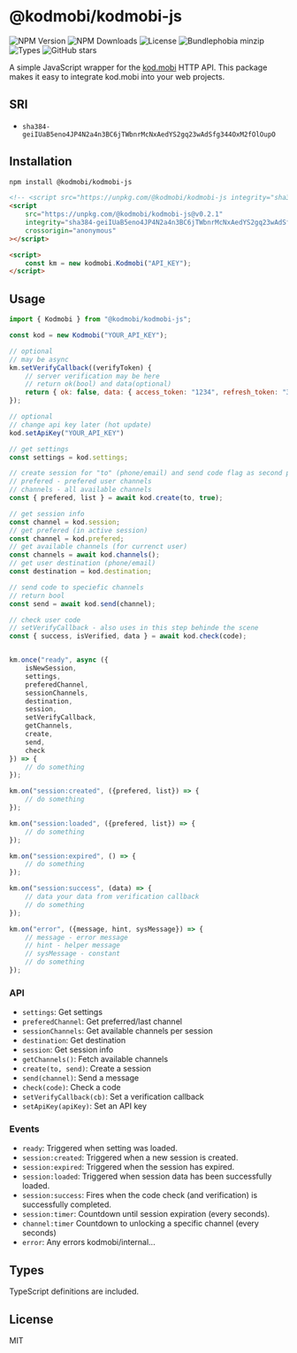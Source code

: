 # @kodmobi/kodmobi-js

![NPM Version](https://badgen.net/npm/v/@kodmobi/kodmobi-js) ![NPM Downloads](https://badgen.net/npm/dm/@kodmobi/kodmobi-js) ![License](https://badgen.net/npm/license/@kodmobi/kodmobi-js) ![Bundlephobia minzip](https://badgen.net/bundlephobia/minzip/@kodmobi/kodmobi-js) ![Types](https://badgen.net/npm/types/@kodmobi/kodmobi-js) ![GitHub stars](https://badgen.net/github/stars/asexsela/kodmobi-js)

A simple JavaScript wrapper for the [kod.mobi](https://kod.mobi) HTTP API.
This package makes it easy to integrate kod.mobi into your web projects.

## SRI

- `sha384-geiIUaB5eno4JP4N2a4n3BC6jTWbnrMcNxAedYS2gq23wAdSfg344OxM2fOlOupO`

## Installation

```bash
npm install @kodmobi/kodmobi-js
```

```html
<!-- <script src="https://unpkg.com/@kodmobi/kodmobi-js integrity="sha384-geiIUaB5eno4JP4N2a4n3BC6jTWbnrMcNxAedYS2gq23wAdSfg344OxM2fOlOupO" crossorigin="anonymous""></script> -->
<script
	src="https://unpkg.com/@kodmobi/kodmobi-js@v0.2.1"
	integrity="sha384-geiIUaB5eno4JP4N2a4n3BC6jTWbnrMcNxAedYS2gq23wAdSfg344OxM2fOlOupO"
	crossorigin="anonymous"
></script>

<script>
	const km = new kodmobi.Kodmobi("API_KEY");
</script>
```

## Usage

```js
import { Kodmobi } from "@kodmobi/kodmobi-js";

const kod = new Kodmobi("YOUR_API_KEY");

// optional
// may be async
km.setVerifyCallback((verifyToken) {
	// server verification may be here
	// return ok(bool) and data(optional)
	return { ok: false, data: { access_token: "1234", refresh_token: "3345" } };
});

// optional
// change api key later (hot update)
kod.setApiKey("YOUR_API_KEY")

// get settings
const settings = kod.settings;

// create session for "to" (phone/email) and send code flag as second parameter
// prefered - prefered user channels
// channels - all available channels
const { prefered, list } = await kod.create(to, true);

// get session info
const channel = kod.session;
// get prefered (in active session)
const channel = kod.prefered;
// get available channels (for currenct user)
const channels = await kod.channels();
// get user destination (phone/email)
const destination = kod.destination;

// send code to speciefic channels
// return bool
const send = await kod.send(channel);

// check user code
// setVerifyCallback - also uses in this step behinde the scene
const { success, isVerified, data } = await kod.check(code);


km.once("ready", async ({
	isNewSession,
	settings,
	preferedChannel,
	sessionChannels,
	destination,
	session,
	setVerifyCallback,
	getChannels,
	create,
	send,
	check
}) => {
	// do something
});

km.on("session:created", ({prefered, list}) => {
	// do something
});

km.on("session:loaded", ({prefered, list}) => {
	// do something
});

km.on("session:expired", () => {
	// do something
});

km.on("session:success", (data) => {
	// data your data from verification callback
	// do something
});

km.on("error", ({message, hint, sysMessage}) => {
	// message - error message
	// hint - helper message
	// sysMessage - constant
	// do something
});

```

### API

- `settings`: Get settings
- `preferedChannel`: Get preferred/last channel
- `sessionChannels`: Get available channels per session
- `destination`: Get destination
- `session`: Get session info
- `getChannels()`: Fetch available channels
- `create(to, send)`: Create a session
- `send(channel)`: Send a message
- `check(code)`: Check a code
- `setVerifyCallback(cb)`: Set a verification callback
- `setApiKey(apiKey)`: Set an API key

### Events

- `ready`: Triggered when setting was loaded.
- `session:created`: Triggered when a new session is created.
- `session:expired`: Triggered when the session has expired.
- `session:loaded`: Triggered when session data has been successfully loaded.
- `session:success`: Fires when the code check (and verification) is successfully completed.
- `session:timer`: Countdown until session expiration (every seconds).
- `channel:timer` Countdown to unlocking a specific channel (every seconds)
- `error`: Any errors kodmobi/internal...

## Types

TypeScript definitions are included.

## License

MIT
